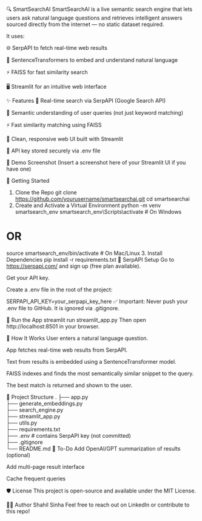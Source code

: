 🔍 SmartSearchAI
SmartSearchAI is a live semantic search engine that lets users ask natural language questions and retrieves intelligent answers sourced directly from the internet — no static dataset required.

It uses:

🌐 SerpAPI to fetch real-time web results

🤖 SentenceTransformers to embed and understand natural language

⚡ FAISS for fast similarity search

🖥️ Streamlit for an intuitive web interface

✨ Features
🔎 Real-time search via SerpAPI (Google Search API)

🧠 Semantic understanding of user queries (not just keyword matching)

⚡ Fast similarity matching using FAISS

📄 Clean, responsive web UI built with Streamlit

🔐 API key stored securely via .env file

📸 Demo Screenshot
(Insert a screenshot here of your Streamlit UI if you have one)

🚀 Getting Started
1. Clone the Repo
git clone https://github.com/yourusername/smartsearchai.git
cd smartsearchai
2. Create and Activate a Virtual Environment
python -m venv smartsearch_env
smartsearch_env\Scripts\activate   # On Windows
# OR
source smartsearch_env/bin/activate  # On Mac/Linux
3. Install Dependencies
pip install -r requirements.txt
🔑 SerpAPI Setup
Go to https://serpapi.com/ and sign up (free plan available).

Get your API key.

Create a .env file in the root of the project:

SERPAPI_API_KEY=your_serpapi_key_here
✅ Important: Never push your .env file to GitHub. It is ignored via .gitignore.

🧪 Run the App
streamlit run streamlit_app.py
Then open http://localhost:8501 in your browser.

🧠 How It Works
User enters a natural language question.

App fetches real-time web results from SerpAPI.

Text from results is embedded using a SentenceTransformer model.

FAISS indexes and finds the most semantically similar snippet to the query.

The best match is returned and shown to the user.

📁 Project Structure
.
├── app.py  
├── generate_embeddings.py  
├── search_engine.py  
├── streamlit_app.py  
├── utils.py  
├── requirements.txt  
├── .env              # contains SerpAPI key (not committed)  
├── .gitignore  
└── README.md
📌 To-Do
 Add OpenAI/GPT summarization of results (optional)

 Add multi-page result interface

 Cache frequent queries

🛡️ License
This project is open-source and available under the MIT License.

🙋‍♂️ Author
Shahil Sinha
Feel free to reach out on LinkedIn or contribute to this repo!